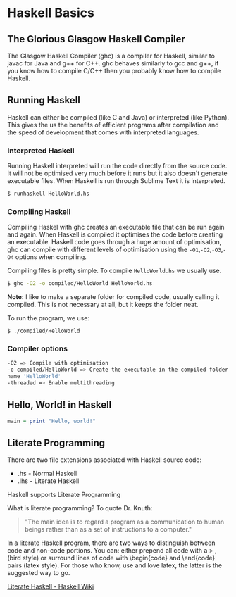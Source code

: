 # Haskell Basics

## The Glorious Glasgow Haskell Compiler
The Glasgow Haskell Compiler (ghc) is a compiler for Haskell, similar to javac
for Java and g++ for C++.  ghc behaves similarly to gcc and g++,  if you know
how to compile C/C++ then you probably know how to compile Haskell.

## Running Haskell
Haskell can either be compiled (like C and Java) or interpreted (like Python).  
This gives the us the benefits of efficient programs after compilation and the
speed of development that comes with interpreted languages.

### Interpreted Haskell
Running Haskell interpreted will run the code directly from the source code.  It
will not be optimised very much before it runs but it also doesn't generate
executable files.  When Haskell is run through Sublime Text it is interpreted.

```Bash
$ runhaskell HelloWorld.hs
```

### Compiling Haskell
Compiling Haskel with ghc creates an executable file that can be run again and
again.  When Haskell is compiled it optimises the code before creating an
executable.  Haskell code goes through a huge amount of optimisation, ghc can
compile with different levels of optimisation using the `-O1`,`-O2`,`-O3`,`-O4`
options when compiling.

Compiling files is pretty simple.  To compile `HelloWorld.hs` we usually use.
```Bash
$ ghc -O2 -o compiled/HelloWorld HelloWorld.hs
```
**Note:** I like to make a separate folder for compiled code, usually calling it
compiled.  This is not necessary at all, but it keeps the folder neat.

To run the program, we use:
```
$ ./compiled/HelloWorld
```

### Compiler options

```Bash
-O2 => Compile with optimisation
-o compiled/HelloWorld => Create the executable in the compiled folder with the
name 'HelloWorld'
-threaded => Enable multithreading
```

## Hello, World! in Haskell
```Haskell
main = print "Hello, world!"
```

## Literate Programming

There are two file extensions associated with Haskell source code:
- .hs - Normal Haskell
- .lhs - Literate Haskell

Haskell supports Literate Programming

What is literate programming? To quote Dr. Knuth:

>"The main idea is to regard a program as a communication to human beings rather than as a set of instructions to a computer."

In a literate Haskell program, there are two ways to distinguish between code
and non-code portions. You can: either prepend all code with a > , (bird style)
or surround lines of code with \begin{code} and \end{code} pairs (latex style).
For those who know, use and love latex, the latter is the suggested way to go.

[Literate Haskell - Haskell Wiki](https://www.haskell.org/haskellwiki/Literate_programming)
